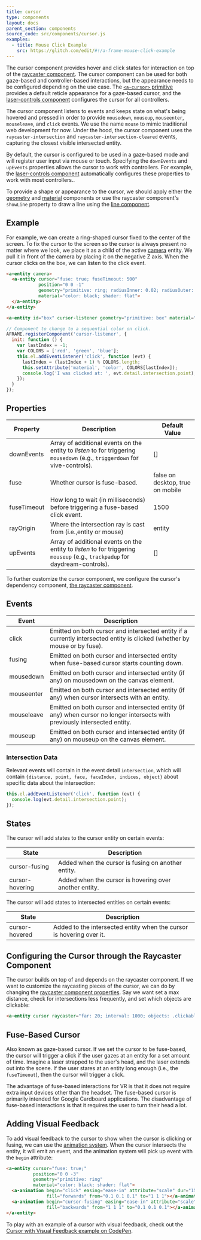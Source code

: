 ```yaml
---
title: cursor
type: components
layout: docs
parent_section: components
source_code: src/components/cursor.js
examples:
  - title: Mouse Click Example
    src: https://glitch.com/edit/#!/a-frame-mouse-click-example
---
```


[a-cursor]: ../primitives/a-cursor.md
[laser-controls]: ./laser-controls.md
[raycaster]: ./raycaster.md

The cursor component provides hover and click states for interaction on top of
the [raycaster component][raycaster]. The cursor component can be used for
both gaze-based and controller-based interactions, but the appearance needs
to be configured depending on the use case. The [`<a-cursor>`
primitive][a-cursor] provides a default reticle appearance for a gaze-based
cursor, and the [laser-controls component][laser-controls] configures the
cursor for all controllers.

The cursor component listens to events and keeps state on what's being hovered
and pressed in order to provide `mousedown`, `mouseup`, `mouseenter`,
`mouseleave`, and `click` events. We use the name `mouse` to mimic
traditional web development for now. Under the hood, the cursor component uses
the `raycaster-intersection` and `raycaster-intersection-cleared` events,
capturing the closest visible intersected entity.

By default, the cursor is configured to be used in a gaze-based mode and will
register user input via mouse or touch. Specifying the `downEvents` and
`upEvents` properties allows the cursor to work with controllers. For example,
the [laser-controls component][laser-controls] automatically configures these
properties to work with most controllers..

[geometry]: ./geometry.md
[line]: ./line.md
[material]: ./material.md

To provide a shape or appearance to the cursor, we should apply either the
[geometry][geometry] and [material][material] components or use the raycaster
component's `showLine` property to draw a line using the [line
component][line].

## Example

[camera]: ./camera.md

For example, we can create a ring-shaped cursor fixed to the center of the
screen. To fix the cursor to the screen so the cursor is always present no
matter where we look, we place it as a child of the active [camera][camera]
entity. We pull it in front of the camera by placing it on the negative Z axis.
When the cursor clicks on the box, we can listen to the click event.

```html
<a-entity camera>
  <a-entity cursor="fuse: true; fuseTimeout: 500"
            position="0 0 -1"
            geometry="primitive: ring; radiusInner: 0.02; radiusOuter: 0.03"
            material="color: black; shader: flat">
  </a-entity>
</a-entity>

<a-entity id="box" cursor-listener geometry="primitive: box" material="color: blue"></a-entity>
```

```js
// Component to change to a sequential color on click.
AFRAME.registerComponent('cursor-listener', {
  init: function () {
    var lastIndex = -1;
    var COLORS = ['red', 'green', 'blue'];
    this.el.addEventListener('click', function (evt) {
      lastIndex = (lastIndex + 1) % COLORS.length;
      this.setAttribute('material', 'color', COLORS[lastIndex]);
      console.log('I was clicked at: ', evt.detail.intersection.point);
    });
  }
});
```

## Properties

| Property    | Description                                                                                                                | Default Value                    |
|-------------|----------------------------------------------------------------------------------------------------------------------------|----------------------------------|
| downEvents  | Array of additional events on the entity to *listen* to for triggering `mousedown` (e.g., `triggerdown` for vive-controls).  | []                               |
| fuse        | Whether cursor is fuse-based.                                                                                              | false on desktop, true on mobile |
| fuseTimeout | How long to wait (in milliseconds) before triggering a fuse-based click event.                                             | 1500                             |
| rayOrigin     | Where the intersection ray is cast from (i.e.,entity or mouse) | entity
| upEvents    | Array of additional events on the entity to *listen* to for triggering `mouseup` (e.g., `trackpadup` for daydream-controls). | []                               |

To further customize the cursor component, we configure the cursor's dependency
component, [the raycaster component][raycaster].

## Events

| Event         | Description                                                                                                                 |
|---------------|-----------------------------------------------------------------------------------------------------------------------------|
| click         | Emitted on both cursor and intersected entity if a currently intersected entity is clicked (whether by mouse or by fuse).   |
| fusing        | Emitted on both cursor and intersected entity when fuse-based cursor starts counting down.                                  |
| mousedown     | Emitted on both cursor and intersected entity (if any) on mousedown on the canvas element.                                  |
| mouseenter    | Emitted on both cursor and intersected entity (if any) when cursor intersects with an entity.                               |
| mouseleave    | Emitted on both cursor and intersected entity (if any) when cursor no longer intersects with previously intersected entity. |
| mouseup       | Emitted on both cursor and intersected entity (if any) on mouseup on the canvas element.                                    |

### Intersection Data

Relevant events will contain in the event detail `intersection`, which will
contain `{distance, point, face, faceIndex, indices, object}` about specific
data about the intersection:

```js
this.el.addEventListener('click', function (evt) {
  console.log(evt.detail.intersection.point);
});
```

## States

The cursor will add states to the cursor entity on certain events:

| State           | Description                                            |
|-----------------|--------------------------------------------------------|
| cursor-fusing   | Added when the cursor is fusing on another entity.     |
| cursor-hovering | Added when the cursor is hovering over another entity. |

The cursor will add states to intersected entities on certain events:

| State          | Description                                                          |
|----------------|----------------------------------------------------------------------|
| cursor-hovered | Added to the intersected entity when the cursor is hovering over it. |

## Configuring the Cursor through the Raycaster Component

[raycasterprops]: ./raycaster.md#properties

The cursor builds on top of and depends on the raycaster component. If we
want to customize the raycasting pieces of the cursor, we can do by changing
the [raycaster component properties][raycasterprops]. Say we want set a max
distance, check for intersections less frequently, and set which objects are
clickable:

```html
<a-entity cursor raycaster="far: 20; interval: 1000; objects: .clickable"></a-entity>
```

## Fuse-Based Cursor

Also known as gaze-based cursor. If we set the cursor to be fuse-based, the
cursor will trigger a click if the user gazes at an entity for a set amount of
time. Imagine a laser strapped to the user's head, and the laser extends out
into the scene. If the user stares at an entity long enough (i.e., the
`fuseTimeout`), then the cursor will trigger a click.

The advantage of fuse-based interactions for VR is that it does not require
extra input devices other than the headset. The fuse-based cursor is primarily
intended for Google Cardboard applications. The disadvantage of fuse-based
interactions is that it requires the user to turn their head a lot.

## Adding Visual Feedback

[animation]: ../core/animations.md

To add visual feedback to the cursor to show when the cursor is clicking or
fusing, we can use the [animation system][animation].  When the cursor
intersects the entity, it will emit an event, and the animation system will
pick up event with the `begin` attribute:

```html
<a-entity cursor="fuse: true;"
          position="0 0 -3"
          geometry="primitive: ring"
          material="color: black; shader: flat">
  <a-animation begin="click" easing="ease-in" attribute="scale" dur="150"
               fill="forwards" from="0.1 0.1 0.1" to="1 1 1"></a-animation>
  <a-animation begin="cursor-fusing" easing="ease-in" attribute="scale" dur="1500"
               fill="backwards" from="1 1 1" to="0.1 0.1 0.1"></a-animation>
</a-entity>
```

[cursor-codepen]: https://codepen.io/Absulit/pen/WEKjqm

To play with an example of a cursor with visual feedback, check out the [Cursor
with Visual Feedback example on CodePen][cursor-codepen].
